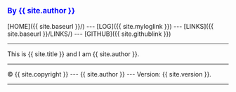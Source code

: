---
---
<span style="color:blue; font-weight:bold; font-size:larger;">By {{ site.author }}</span>
<br><br>
[HOME]({{ site.baseurl }}/) ---
[LOG]({{ site.myloglink }}) ---
[LINKS]({{ site.baseurl }}/LINKS/) ---
[GITHUB]({{ site.githublink }})
<br>
<hr>
This is {{ site.title }} and I am {{ site.author }}.
<br>
<hr>
&copy; {{ site.copyright }} --- {{ site.author }} --- Version: {{ site.version }}.
<hr>
<br>
